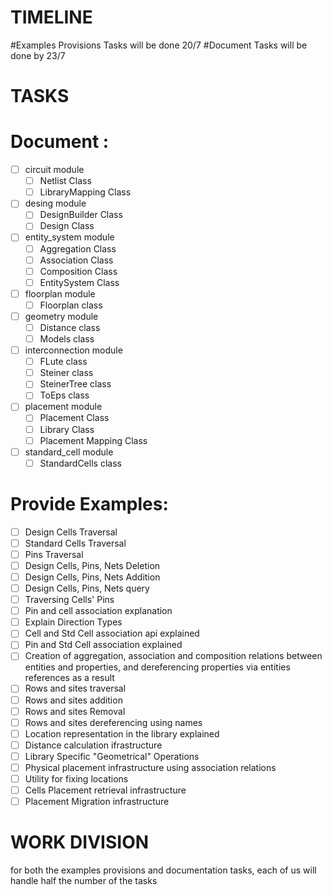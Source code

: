 TIMELINE
========
#Examples Provisions Tasks will be done 20/7
#Document Tasks will be done by 23/7








TASKS
=====
Document :
==========
- [ ] circuit module
    - [ ] Netlist Class
    - [ ] LibraryMapping Class
- [ ] desing module
    - [ ] DesignBuilder Class
    - [ ] Design Class
- [ ] entity_system module
    - [ ] Aggregation Class
    - [ ] Association Class
    - [ ] Composition Class
    - [ ] EntitySystem Class
- [ ] floorplan module
    - [ ] Floorplan class 
- [ ] geometry module
    - [ ] Distance class
    - [ ] Models class
- [ ] interconnection module
    - [ ] FLute class
    - [ ] Steiner class
    - [ ] SteinerTree class
    - [ ] ToEps class
- [ ] placement module
    - [ ] Placement Class
    - [ ] Library Class
    - [ ] Placement Mapping Class
- [ ] standard_cell module
    - [ ] StandardCells class

Provide Examples:
=================

- [ ] Design Cells Traversal 
- [ ] Standard Cells Traversal
- [ ] Pins Traversal
- [ ] Design Cells, Pins, Nets Deletion
- [ ] Design Cells, Pins, Nets Addition
- [ ] Design Cells, Pins, Nets query
- [ ] Traversing Cells' Pins
- [ ] Pin and cell association explanation
- [ ] Explain Direction Types
- [ ] Cell and Std Cell association api explained
- [ ] Pin and Std Cell association explained
- [ ] Creation of aggregation, association and composition relations between entities and properties, and dereferencing properties via entities references as a result
- [ ] Rows and sites traversal
- [ ] Rows and sites addition
- [ ] Rows and sites Removal
- [ ] Rows and sites dereferencing using names
- [ ] Location representation in the library explained
- [ ] Distance calculation ifrastructure
- [ ] Library Specific "Geometrical" Operations
- [ ] Physical placement infrastructure using association relations
- [ ] Utility for fixing locations 
- [ ] Cells Placement retrieval infrastructure
- [ ] Placement Migration infrastructure

WORK DIVISION
=============
for both the examples provisions and documentation tasks, each of us will handle half 
the number of the tasks

